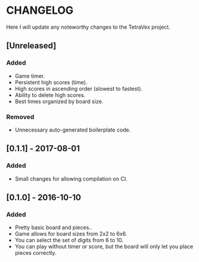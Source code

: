 # CHANGELOG
Here I will update any noteworthy changes to the TetraVex project.

## [Unreleased]
### Added
- Game timer.
- Persistent high scores (time).
- High scores in ascending order (slowest to fastest).
- Ability to delete high scores.
- Best times organized by board size.

### Removed
- Unnecessary auto-generated boilerplate code.

## [0.1.1] - 2017-08-01
### Added
- Small changes for allowing compilation on CI.

## [0.1.0] - 2016-10-10
### Added
- Pretty basic board and pieces..
- Game allows for board sizes from 2x2 to 6x6.
- You can select the set of digits from 6 to 10.
- You can play without timer or score, but the board will only let you place pieces
correctly.